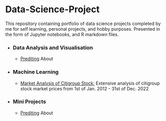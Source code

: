 # Data-Science-Project

This repository containing portfolio of data science projects completed by me for self learning, personal projects, and hobby purposes. Presented in the form of Jupyter notebooks, and R markdown files.

<ul>
  <li><h3>Data Analysis and Visualisation</h3></li>
    <ul>
      <li><a href="">Prediting</a> About</li>
    </ul>
</ul>

<ul>
  <li><h3>Machine Learning</h3></li>
    <ul>
      <li><a href="https://colab.research.google.com/drive/1VwlLivzEeFr-qzhNrWOQvaJn0TGCycZO#scrollTo=42aD9MHgN6Rz">Market Analysis of Citigroup Stock:</a> Extensive analysis of citigroup stock market prices from 1st of Jan. 2012 - 31st of Dec. 2022</li>
    </ul>
</ul>

<ul>
  <li><h3>Mini Projects</h3></li>
    <ul>
      <li><a href="">Prediting</a> About</li>
    </ul>
</ul>
